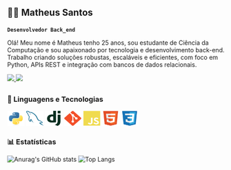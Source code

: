 ## 👨‍💻 Matheus Santos 

**`Desenvolvedor Back_end`**

Olá! Meu nome é Matheus tenho 25 anos, sou estudante de Ciência da Computação e sou apaixonado por tecnologia e desenvolvimento back-end. Trabalho criando soluções robustas, escaláveis e eficientes, com foco em Python, APIs REST e integração com bancos de dados relacionais.

<div align="left"> 
  <a href = "mailto:fkmatheus.profissional@gmail.com">
    <img src="https://img.shields.io/badge/-Gmail-%23333?style=for-the-badge&logo=gmail&logoColor=white" target="_blank">
  </a>
  <a href="https://www.linkedin.com/in/matheus-santos-aa31a823a/" target="_blank">
    <img src="https://img.shields.io/badge/-LinkedIn-%230077B5?style=for-the-badge&logo=linkedin&logoColor=white" target="_blank">
  </a> 
</div>

##

### 🤖 Linguagens e Tecnologias
<div align="left">

  <img alt="Matheus-Python" height="35" width="40" src="https://raw.githubusercontent.com/devicons/devicon/master/icons/python/python-original.svg">
  <img alt="Matheus-MySQL" height="35" width="40" src="https://raw.githubusercontent.com/devicons/devicon/master/icons/mysql/mysql-original.svg">
  <img alt="Matheus-Django" height="35" width="40" src="https://raw.githubusercontent.com/devicons/devicon/master/icons/django/django-plain.svg">
  <img alt="Matheus-Git" height="35" width="40" src="https://raw.githubusercontent.com/devicons/devicon/master/icons/git/git-original.svg">
  <img alt="Matheus-Js" height="35" width="40" src="https://raw.githubusercontent.com/devicons/devicon/master/icons/javascript/javascript-plain.svg">
  <img alt="Matheus-HTML" height="35" width="40" src="https://raw.githubusercontent.com/devicons/devicon/master/icons/html5/html5-original.svg">
  <img alt="Matheus-CSS" height="35" width="40" src="https://raw.githubusercontent.com/devicons/devicon/master/icons/css3/css3-original.svg">

</div>

### 📊 Estatísticas
<div align="left">

![Anurag's GitHub stats](https://github-readme-stats.vercel.app/api?username=Fkmatheus&show_icons=true&theme=dracula)
![Top Langs](https://github-readme-stats.vercel.app/api/top-langs/?username=Fkmatheus&layout=compact&theme=dracula)

</div>




